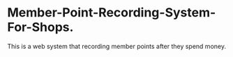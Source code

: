 # Member-Point-Recording-System-For-Shops.
This is a web system that recording member points after they spend money. 
